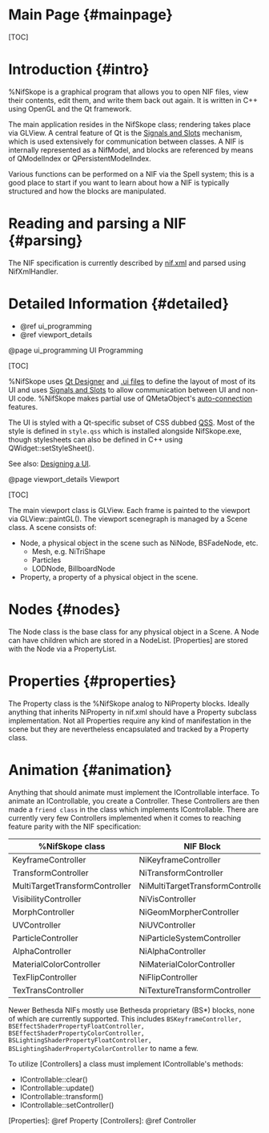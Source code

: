 ﻿Main Page {#mainpage}
=========

[TOC]


Introduction {#intro}
========

%NifSkope is a graphical program that allows you to open NIF files, view their contents, edit them, and write them back out again. It is written in C++ using OpenGL and the Qt framework.

The main application resides in the NifSkope class; rendering takes place via GLView.  A central feature of Qt is the [Signals and Slots](http://doc.qt.io/qt-5/signalsandslots.html) mechanism, which is used extensively for communication between classes.  A NIF is internally represented as a NifModel, and blocks are referenced by means of QModelIndex or QPersistentModelIndex.

Various functions can be performed on a NIF via the Spell system; this is a good place to start if you want to learn about how a NIF is typically structured and how the blocks are manipulated.


Reading and parsing a NIF {#parsing}
========

The NIF specification is currently described by [nif.xml](https://github.com/niftools/nifxml) and parsed using NifXmlHandler.


Detailed Information {#detailed}
========

- @ref ui_programming 
- @ref viewport_details

[Signals and Slots]: 	http://doc.qt.io/qt-5/signalsandslots.html

<!-- ~~~~~~~ end mainpage ~~~~~~~ -->


@page ui_programming UI Programming

[TOC]

%NifSkope uses [Qt Designer] and [.ui files] to define the layout of most of its UI and uses [Signals and Slots] to allow communication between UI and non-UI code.  %NifSkope makes partial use of QMetaObject's [auto-connection] features.

The UI is styled with a Qt-specific subset of CSS dubbed [QSS]. Most of the style is defined in `style.qss` which is installed alongside NifSkope.exe, though stylesheets can also be defined in C++ using QWidget::setStyleSheet().


See also: [Designing a UI].

[Designing a UI]: 		http://doc.qt.io/qt-5/gettingstartedqt.html#designing-a-ui
[Qt Designer]: 			http://doc.qt.io/qt-5/qtdesigner-manual.html
[.ui files]: 			http://doc.qt.io/qt-5/designer-using-a-ui-file.html
[Signals and Slots]: 	http://doc.qt.io/qt-5/signalsandslots.html
[auto-connection]: 		http://doc.qt.io/qt-5/designer-using-a-ui-file.html#widgets-and-dialogs-with-auto-connect
[QSS]: 					http://doc.qt.io/qt-5/stylesheet-reference.html

<!-- ~~~~~~~ end ui_programming ~~~~~~~ -->


@page viewport_details Viewport

[TOC]

The main viewport class is GLView. Each frame is painted to the viewport via GLView::paintGL(). The viewport scenegraph is managed by a Scene class. A scene consists of:

- Node, a physical object in the scene such as NiNode, BSFadeNode, etc.
    - Mesh, e.g. NiTriShape
	- Particles
	- LODNode, BillboardNode
- Property, a property of a physical object in the scene.

Nodes {#nodes}
========

The Node class is the base class for any physical object in a Scene.  A Node can have children which are stored in a NodeList. [Properties] are stored with the Node via a PropertyList.


Properties {#properties}
========

The Property class is the %NifSkope analog to NiProperty blocks.  Ideally anything that inherits NiProperty in nif.xml should have a Property subclass implementation.  Not all Properties require any kind of manifestation in the scene but they are nevertheless encapsulated and tracked by a Property class.


Animation {#animation}
========

Anything that should animate must implement the IControllable interface.  To animate an IControllable, you create a Controller.  These Controllers are then made a `friend class` in the class which implements IControllable.  There are currently very few Controllers implemented when it comes to reaching feature parity with the NIF specification:

| %NifSkope class                | NIF Block                        |
|--------------------------------|----------------------------------|
| KeyframeController             | NiKeyframeController             |
| TransformController            | NiTransformController            |
| MultiTargetTransformController | NiMultiTargetTransformController |
| VisibilityController           | NiVisController                  |
| MorphController                | NiGeomMorpherController          |
| UVController                   | NiUVController                   |
| ParticleController             | NiParticleSystemController       |
| AlphaController                | NiAlphaController                |
| MaterialColorController        | NiMaterialColorController        |
| TexFlipController              | NiFlipController                 |
| TexTransController             | NiTextureTransformController     |

Newer Bethesda NIFs mostly use Bethesda proprietary (BS*) blocks, none of which are currently supported.  This includes `BSKeyframeController, BSEffectShaderPropertyFloatController, BSEffectShaderPropertyColorController, BSLightingShaderPropertyFloatController, BSLightingShaderPropertyColorController` to name a few.

To utilize [Controllers] a class must implement IControllable's methods:

- IControllable::clear()
- IControllable::update()
- IControllable::transform()
- IControllable::setController()

[Properties]: @ref Property
[Controllers]: @ref Controller

<!-- ~~~~~~~ end viewport_details ~~~~~~~ -->

